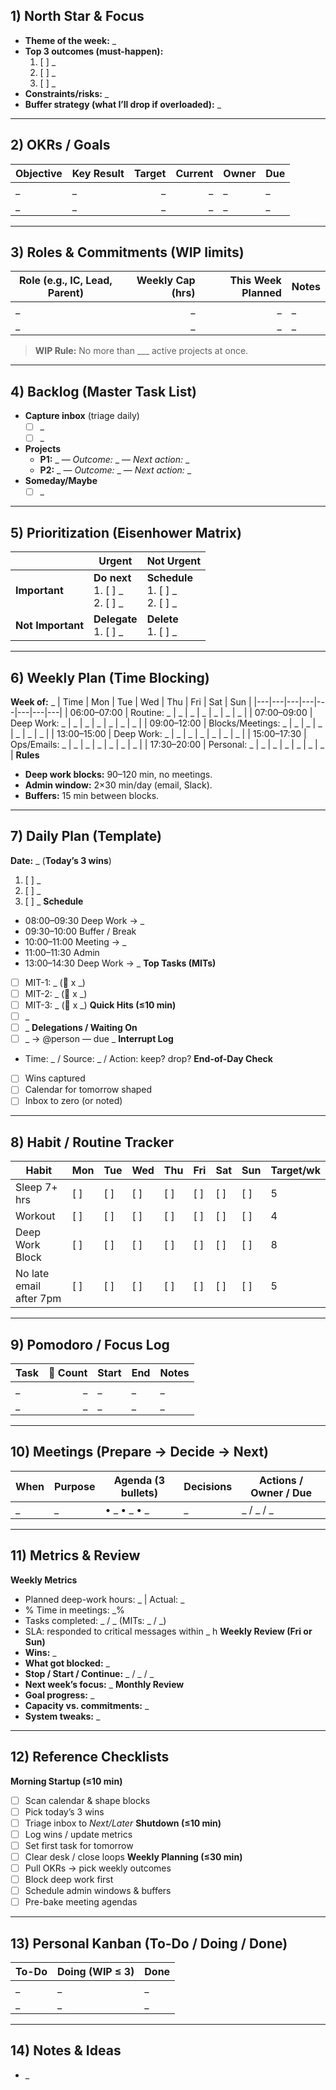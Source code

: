 ## 1) North Star & Focus
- **Theme of the week:** _
- **Top 3 outcomes (must-happen):**
  1. [ ] _
  2. [ ] _
  3. [ ] _
- **Constraints/risks:** _
- **Buffer strategy (what I’ll drop if overloaded):** _
---
## 2) OKRs / Goals
| Objective | Key Result | Target | Current | Owner | Due |
|---|---|---:|---:|---|---|
| _ | _ | _ | _ | _ | _ |
| _ | _ | _ | _ | _ | _ |
---
## 3) Roles & Commitments (WIP limits)
| Role (e.g., IC, Lead, Parent) | Weekly Cap (hrs) | This Week Planned | Notes |
|---|---:|---:|---|
| _ | _ | _ | _ |
| _ | _ | _ | _ |
> **WIP Rule:** No more than ___ active projects at once.
---
## 4) Backlog (Master Task List)
- **Capture inbox** (triage daily)
  - [ ] _
  - [ ] _
- **Projects**
  - **P1:** _  — *Outcome:* _ — *Next action:* _
  - **P2:** _  — *Outcome:* _ — *Next action:* _
- **Someday/Maybe**
  - [ ] _
---
## 5) Prioritization (Eisenhower Matrix)
|  | **Urgent** | **Not Urgent** |
|---|---|---|
| **Important** | **Do next**<br>1. [ ] _<br>2. [ ] _ | **Schedule**<br>1. [ ] _<br>2. [ ] _ |
| **Not Important** | **Delegate**<br>1. [ ] _ | **Delete**<br>1. [ ] _ |
---
## 6) Weekly Plan (Time Blocking)
**Week of:** _
| Time | Mon | Tue | Wed | Thu | Fri | Sat | Sun |
|---|---|---|---|---|---|---|---|
| 06:00–07:00 | Routine: _ | _ | _ | _ | _ | _ | _ |
| 07:00–09:00 | Deep Work: _ | _ | _ | _ | _ | _ | _ |
| 09:00–12:00 | Blocks/Meetings: _ | _ | _ | _ | _ | _ | _ |
| 13:00–15:00 | Deep Work: _ | _ | _ | _ | _ | _ | _ |
| 15:00–17:30 | Ops/Emails: _ | _ | _ | _ | _ | _ | _ |
| 17:30–20:00 | Personal: _ | _ | _ | _ | _ | _ | _ |
**Rules**
- **Deep work blocks:** 90–120 min, no meetings.
- **Admin window:** 2×30 min/day (email, Slack).
- **Buffers:** 15 min between blocks.
---
## 7) Daily Plan (Template)
**Date:** _ (**Today’s 3 wins**)
1. [ ] _
2. [ ] _
3. [ ] _
**Schedule**
- 08:00–09:30 Deep Work → _
- 09:30–10:00 Buffer / Break
- 10:00–11:00 Meeting → _
- 11:00–11:30 Admin
- 13:00–14:30 Deep Work → _
**Top Tasks (MITs)**
- [ ] MIT-1: _ (:tomato: x _)
- [ ] MIT-2: _ (:tomato: x _)
- [ ] MIT-3: _ (:tomato: x _)
**Quick Hits (≤10 min)**
- [ ] _
- [ ] _
**Delegations / Waiting On**
- [ ] _ → @person — due _
**Interrupt Log**
- Time: _ / Source: _ / Action: keep? drop?
**End-of-Day Check**
- [ ] Wins captured
- [ ] Calendar for tomorrow shaped
- [ ] Inbox to zero (or noted)
---
## 8) Habit / Routine Tracker
| Habit | Mon | Tue | Wed | Thu | Fri | Sat | Sun | Target/wk |
|---|---|---|---|---|---|---|---|---|
| Sleep 7+ hrs | [ ] | [ ] | [ ] | [ ] | [ ] | [ ] | [ ] | 5 |
| Workout | [ ] | [ ] | [ ] | [ ] | [ ] | [ ] | [ ] | 4 |
| Deep Work Block | [ ] | [ ] | [ ] | [ ] | [ ] | [ ] | [ ] | 8 |
| No late email after 7pm | [ ] | [ ] | [ ] | [ ] | [ ] | [ ] | [ ] | 5 |
---
## 9) Pomodoro / Focus Log
| Task | :tomato: Count | Start | End | Notes |
|---|---:|---|---|---|
| _ | _ | _ | _ | _ |
| _ | _ | _ | _ | _ |
---
## 10) Meetings (Prepare → Decide → Next)
| When | Purpose | Agenda (3 bullets) | Decisions | Actions / Owner / Due |
|---|---|---|---|---|
| _ | _ | • _ • _ • _ | _ | _ / _ / _ |
---
## 11) Metrics & Review
**Weekly Metrics**
- Planned deep-work hours: _  | Actual: _
- % Time in meetings: _%
- Tasks completed: _ / _ (MITs: _ / _)
- SLA: responded to critical messages within _ h
**Weekly Review (Fri or Sun)**
- **Wins:** _
- **What got blocked:** _
- **Stop / Start / Continue:** _ / _ / _
- **Next week’s focus:** _
**Monthly Review**
- **Goal progress:** _
- **Capacity vs. commitments:** _
- **System tweaks:** _
---
## 12) Reference Checklists
**Morning Startup (≤10 min)**
- [ ] Scan calendar & shape blocks
- [ ] Pick today’s 3 wins
- [ ] Triage inbox to *Next/Later*
**Shutdown (≤10 min)**
- [ ] Log wins / update metrics
- [ ] Set first task for tomorrow
- [ ] Clear desk / close loops
**Weekly Planning (≤30 min)**
- [ ] Pull OKRs → pick weekly outcomes
- [ ] Block deep work first
- [ ] Schedule admin windows & buffers
- [ ] Pre-bake meeting agendas
---
## 13) Personal Kanban (To-Do / Doing / Done)
| To-Do | Doing (WIP ≤ 3) | Done |
|---|---|---|
| _ | _ | _ |
| _ | _ | _ |
---
## 14) Notes & Ideas
- _
